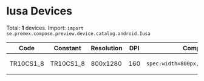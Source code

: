 # Iusa Devices

Total: **1** devices. Import: `import se.premex.compose.preview.device.catalog.android.Iusa`

| Code | Constant | Resolution | DPI | Compose Spec | Preview Usage |
|------|----------|------------|-----|-------------|---------------|
| TR10CS1_8 | TR10CS1_8 | 800x1280 | 160 | `spec:width=800px,height=1280px,dpi=160` | `@Preview(device = Iusa.TR10CS1_8)` |

<!-- Generated automatically. Do not edit manually. -->
